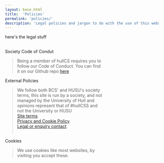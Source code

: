 ```yaml
---
layout: base.html
title:  'Policies'
permalink: 'policies/'
description: 'Legal policies and jargon to do with the use of this website, hullcss.org, not a particularly compelling read'
---
```


<span class="bigtext-slogan-thing">here's the legal stuff</span>

<div class="grid-containter">
<br>


<div class="grid-33 mobile-grid-100">
<div class="card mb-2" style="max-width: 20rem;">
  <div class="card-header white">Society Code of Condut</div>
  <div class="card-body text-secondary">
<blockquote class="blockquote blockquotesmall">
Being a member of hullCS requires you to follow our Code of Conduct. You can find it on our Github repo <a href="https://github.com/hullcss/conduct">here</a>
</blockquote>

</div>
</div></div>

<div class="grid-33 mobile-grid-100">
<div class="card mb-2" style="max-width: 20rem;">
  <div class="card-header white">External Policies</div>
  <div class="card-body text-secondary">
<blockquote class="blockquote blockquotesmall">
We follow both BCS' and HUSU's society terms, this site is run by a society, and not managed by the University of Hull and opinions represent that of #hullCSS and not the University or HUSU
<br>
<a href="http://www.hull.ac.uk/Legal/Terms-and-conditions.aspx">Site terms</a>
<br>
<a href="http://www.hull.ac.uk/Legal/Privacy-and-cookies.aspx">Privacy and Cookie Policy</a>
<br>
<a href="/contact">Legal or enquiry contact</a>
<br><br>
</blockquote>

</div>
</div></div></div>



<div class="grid-33 mobile-grid-100">
<div class="card mb-2" style="max-width: 20rem;">
  <div class="card-header white">Cookies</div>
  <div class="card-body text-secondary">
<blockquote class="blockquote blockquotesmall">
We use cookies like most websites, by visiting you accept these.
</blockquote>

</div>
</div></div>
